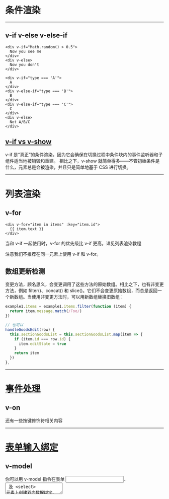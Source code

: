 # 条件渲染
- - -
## v-if v-else v-else-if
```
<div v-if="Math.random() > 0.5">
  Now you see me
</div>
<div v-else>
  Now you don't
</div>

<div v-if="type === 'A'">
  A
</div>
<div v-else-if="type === 'B'">
  B
</div>
<div v-else-if="type === 'C'">
  C
</div>
<div v-else>
  Not A/B/C
</div>
```

## [v-if vs v-show](https://cn.vuejs.org/v2/guide/conditional.html#v-show)
v-if 是“真正”的条件渲染，因为它会确保在切换过程中条件块内的事件监听器和子组件适当地被销毁和重建。
相比之下，v-show 就简单得多——不管初始条件是什么，元素总是会被渲染，并且只是简单地基于 CSS 进行切换。
- - -

# 列表渲染
## v-for
```
<div v-for="item in items" :key="item.id">
  {{ item.text }}
</div>
```

当和 v-if 一起使用时，v-for 的优先级比 v-if 更高。详见列表渲染教程

注意我们不推荐在同一元素上使用 v-if 和 v-for。

## 数组更新检测
变更方法，顾名思义，会变更调用了这些方法的原始数组。相比之下，也有非变更方法，例如 filter()、concat() 和 slice()。它们不会变更原始数组，而总是返回一个新数组。当使用非变更方法时，可以用新数组替换旧数组：
```js
example1.items = example1.items.filter(function (item) {
  return item.message.match(/Foo/)
})

// 也可以
handleGoodsEdit(row) {
  this.sectionGoodsList = this.sectionGoodsList.map(item => {
    if (item.id === row.id) {
      item.editState = true
    }
    return item
  })
},
```
- - -

# [事件处理](https://cn.vuejs.org/v2/guide/events.html)
## v-on
还有一些按键修饰符相关内容
- - -

# [表单输入绑定](https://cn.vuejs.org/v2/guide/forms.html)
## v-model
你可以用 v-model 指令在表单 <input>、<textarea> 及 <select> 元素上创建双向数据绑定。

```
<el-form ref="dataForm" :rules="rules" :model="temp" label-position="left" label-width="70px" style="width: 400px; margin-left:50px;">
	<el-form-item :label="$t('table.id')" prop="symbol">
		<el-input v-model="temp.symbol" />
	</el-form-item>
</el-form>
```


<input v-model="message" placeholder="edit me">
<p>Message is: {{ message }}</p>

就是监听可输入控件的值
你可以用 v-model 指令在表单 <input>、<textarea> 及 <select> 元素上创建双向数据绑定。它会根据控件类型自动选取正确的方法来更新元素。尽管有些神奇，但 v-model 本质上不过是语法糖。它负责监听用户的输入事件以更新数据，并对一些极端场景进行一些特殊处理。

.lazy - 取代 input 监听 change 事件
.number - 输入字符串转为有效的数字
.trim - 输入首尾空格过滤
